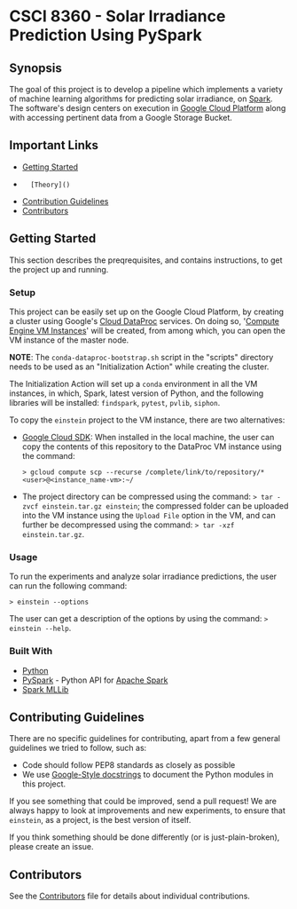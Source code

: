 # CSCI 8360 - Solar Irradiance Prediction Using PySpark

## Synopsis
The goal of this project is to develop a pipeline which implements a variety of machine learning algorithms for predicting solar irradiance, on [Spark](https://spark.apache.org/docs/2.2.1/api/python/pyspark.html). The software's design centers on execution in [Google Cloud Platform](https://cloud.google.com/) along with accessing pertinent data from a Google Storage Bucket.

## Important Links
*	[Getting Started]()
*       [Theory]()
*	[Contribution Guidelines](https://github.com/dsp-uga/einstein#contributing)
*	[Contributors](https://github.com/dsp-uga/einstein#contributors)


## Getting Started
This section describes the preqrequisites, and contains instructions, to get the project up and running.

### Setup
 This project can be easily set up on the Google Cloud Platform, by creating a cluster using Google's [Cloud DataProc](https://cloud.google.com/dataproc/) services. On doing so, '[Compute Engine VM Instances](https://console.cloud.google.com/compute/instances)' will be created, from among which, you can open the VM instance of the master node. 

**NOTE**: The `conda-dataproc-bootstrap.sh` script in the "scripts" directory needs to be used as an "Initialization Action" while creating the cluster.

The Initialization Action will set up a `conda` environment in all the VM instances, in which, Spark, latest version of Python, and the following libraries will be installed: `findspark`, `pytest`, `pvlib`, `siphon`.

To copy the `einstein` project to the VM instance, there are two alternatives:
* [Google Cloud SDK](https://cloud.google.com/sdk/install): When installed in the local machine, the user can copy the contents of this repository to the DataProc VM instance using the command:

  `> gcloud compute scp --recurse /complete/link/to/repository/* <user>@<instance_name-vm>:~/`
* The project directory can be compressed using the command: `> tar -zvcf einstein.tar.gz einstein`; the compressed folder can be uploaded into the VM instance using the `Upload File` option in the VM, and can further be decompressed using the command: `> tar -xzf einstein.tar.gz`. 



### Usage
 To run the experiments and analyze solar irradiance predictions, the user can run the following command: 
 
`> einstein --options`
 
 The user can get a description of the options by using the command: `> einstein --help`.

### Built With
* [Python](https://www.python.org/)
* [PySpark](https://spark.apache.org/docs/2.3.1/api/python/index.html) - Python API for [Apache Spark](https://spark.apache.org/)
* [Spark MLLib](https://spark.apache.org/mllib/) 

## Contributing Guidelines
There are no specific guidelines for contributing, apart from a few general guidelines we tried to follow, such as:
* Code should follow PEP8 standards as closely as possible
* We use [Google-Style docstrings](https://sphinxcontrib-napoleon.readthedocs.io/en/latest/example_google.html) to document the Python modules in this project.

If you see something that could be improved, send a pull request! 
We are always happy to look at improvements and new experiments, to ensure that `einstein`, as a project, is the best version of itself. 

If you think something should be done differently (or is just-plain-broken), please create an issue.

## Contributors
See the [Contributors]() file for details about individual contributions.
